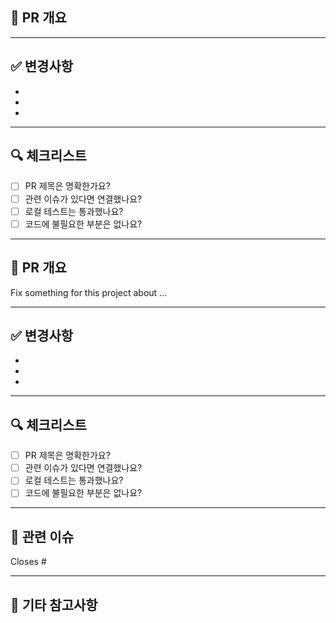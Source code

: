 ## 📌 PR 개요
<!-- 이 PR이 어떤 내용을 담고 있는지 한 줄로 요약해주세요. -->


---

## ✅ 변경사항
<!-- 주요 변경사항을 bullet point로 간단히 작성해주세요. -->
- 
-
-

---

## 🔍 체크리스트
- [ ] PR 제목은 명확한가요?
- [ ] 관련 이슈가 있다면 연결했나요?
- [ ] 로컬 테스트는 통과했나요?
- [ ] 코드에 불필요한 부분은 없나요?

---

## 📌 PR 개요
<!-- 이 PR이 어떤 내용을 담고 있는지 한 줄로 요약해주세요. -->
Fix something for this project about ...

---

## ✅ 변경사항
<!-- 주요 변경사항을 bullet point로 간단히 작성해주세요. -->
- 
-
-

---

## 🔍 체크리스트
- [ ] PR 제목은 명확한가요?
- [ ] 관련 이슈가 있다면 연결했나요?
- [ ] 로컬 테스트는 통과했나요?
- [ ] 코드에 불필요한 부분은 없나요?

---

## 📎 관련 이슈
<!-- 예: Closes #123 -->
Closes #

---

## 💬 기타 참고사항
<!-- 리뷰어가 참고하면 좋을 추가 정보를 적어주세요. 필요 없다면 생략 가능 -->
